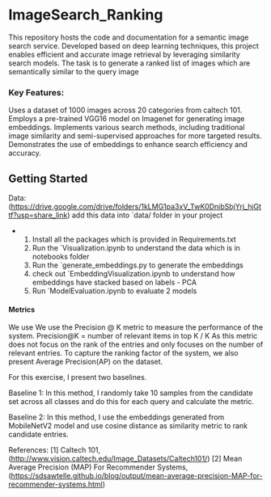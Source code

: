 # ImageSearch_Ranking
This repository hosts the code and documentation for a semantic image search service. Developed based on deep learning techniques, this project enables efficient and accurate image retrieval by leveraging similarity search models.
The task is to generate a ranked list of images which are semantically similar to the query image


### Key Features:

Uses a dataset of 1000 images across 20 categories from caltech 101.
Employs a pre-trained VGG16 model on Imagenet for generating image embeddings.
Implements various search methods, including traditional image similarity and semi-supervised approaches for more targeted results.
Demonstrates the use of embeddings to enhance search efficiency and accuracy.

## Getting Started

Data: (https://drive.google.com/drive/folders/1kLMG1pa3xV_TwK0DnibSbjYrj_hjGttf?usp=share_link)
add this data into `data/ folder in your project

- 1. Install all the packages which is provided in Requirements.txt
  2. Run the `Visualization.ipynb to understand the data which is in notebooks folder
  3. Run the `generate_embeddings.py to generate the embeddings
  4. check out `EmbeddingVisualization.ipynb to understand how embeddings have stacked based on labels - PCA
  5. Run `ModelEvaluation.ipynb to evaluate 2 models
 
#### Metrics
We use We use the Precision @ K metric to measure the performance of the system.
Precision@K = number of relevant items in top K / K
As this metric does not focus on the rank of the entries and only focuses on the number of relevant entries. To capture the ranking factor of the system, we also present Average Precision(AP) on the dataset.


For this exercise, I present two baselines.

Baseline 1: In this method, I randomly take 10 samples from the candidate set across all classes and do this for each query and calculate the metric.

Baseline 2: In this method, I use the embeddings generated from MobileNetV2 model and use cosine distance as similarity metric to rank candidate entries.

References:
[1] Caltech 101, (http://www.vision.caltech.edu/Image_Datasets/Caltech101/) 
[2] Mean Average Precision (MAP) For Recommender Systems, (https://sdsawtelle.github.io/blog/output/mean-average-precision-MAP-for-recommender-systems.html)
